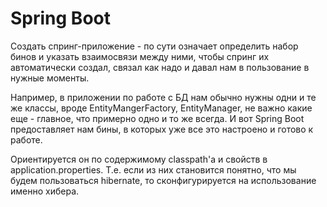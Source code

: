 # Spring Boot

Создать спринг-приложение - по сути означает определить набор бинов и указать взаимосвязи между ними, чтобы спринг их автоматически создал, связал как надо и давал нам в пользование в нужные моменты.

Например, в приложении по работе с БД нам обычно нужны одни и те же классы, вроде EntityMangerFactory, EntityManager, не важно какие еще - главное, что примерно одно и то же всегда. И вот Spring Boot предоставляет нам бины, в которых уже все это настроено и готово к работе.

Ориентируется он по содержимому classpath'а и свойств в application.properties. Т.е. если из них становится понятно, что мы будем пользоваться hibernate, то сконфигурируется на использование именно хибера.